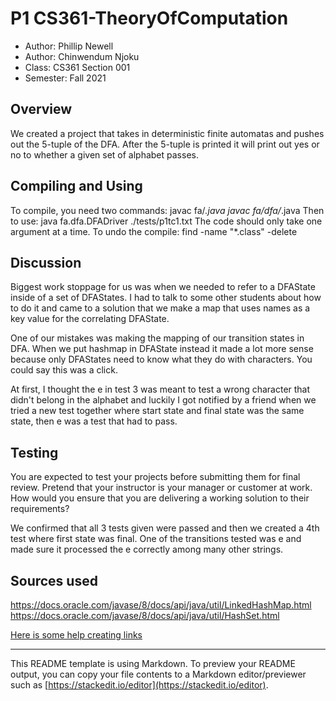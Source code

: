 # P1 CS361-TheoryOfComputation

* Author: Phillip Newell
* Author: Chinwendum Njoku 
* Class: CS361 Section 001
* Semester: Fall 2021

## Overview

We created a project that takes in deterministic finite automatas and
pushes out the 5-tuple of the DFA. After the 5-tuple is printed it will
print out yes or no to whether a given set of alphabet passes.

## Compiling and Using

To compile, you need two commands: javac fa/*.java javac fa/dfa/*.java
Then to use: java fa.dfa.DFADriver ./tests/p1tc1.txt
The code should only take one argument at a time.
To undo the compile: find -name "*.class" -delete


## Discussion

Biggest work stoppage for us was when we needed to refer to a
DFAState inside of a set of DFAStates. I had to talk to some other
students about how to do it and came to a solution that we make
a map that uses names as a key value for the correlating DFAState.

One of our mistakes was making the mapping of our transition states
in DFA.  When we put hashmap in DFAState instead it made a lot more 
sense because only DFAStates need to know what they do with characters.
You could say this was a click.

At first, I thought the e in test 3 was meant to test a wrong character
that didn't belong in the alphabet and luckily I got notified by a friend
when we tried a new test together where start state and final state was
the same state, then e was a test that had to pass.

## Testing

You are expected to test your projects before submitting them for
final review. Pretend that your instructor is your manager or 
customer at work. How would you ensure that you are delivering a 
working solution to their requirements?

We confirmed that all 3 tests given were passed and then we created
a 4th test where first state was final.  One of the transitions tested
was e and made sure it processed the e correctly among many other strings.

## Sources used

https://docs.oracle.com/javase/8/docs/api/java/util/LinkedHashMap.html
https://docs.oracle.com/javase/8/docs/api/java/util/HashSet.html


[Here is some help creating links](https://github.com/adam-p/markdown-here/wiki/Markdown-Cheatsheet#links)

----------
This README template is using Markdown. To preview your README output, you can copy your file contents to a Markdown editor/previewer such as [https://stackedit.io/editor](https://stackedit.io/editor).
